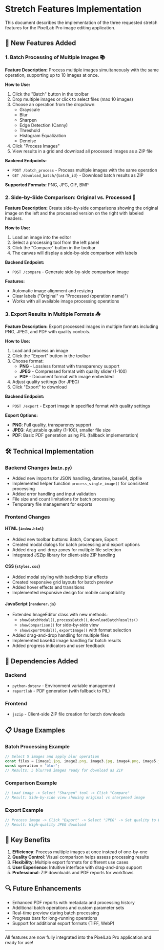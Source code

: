 # Stretch Features Implementation

This document describes the implementation of the three requested stretch features for the PixelLab Pro image editing application.

## 🚀 New Features Added

### 1. Batch Processing of Multiple Images 📚

**Feature Description:**
Process multiple images simultaneously with the same operation, supporting up to 10 images at once.

**How to Use:**
1. Click the "Batch" button in the toolbar
2. Drop multiple images or click to select files (max 10 images)
3. Choose an operation from the dropdown:
   - Grayscale
   - Blur
   - Sharpen
   - Edge Detection (Canny)
   - Threshold
   - Histogram Equalization
   - Denoise
4. Click "Process Images"
5. View results in a grid and download all processed images as a ZIP file

**Backend Endpoints:**
- `POST /batch_process` - Process multiple images with the same operation
- `GET /download_batch/{batch_id}` - Download batch results as ZIP

**Supported Formats:** PNG, JPG, GIF, BMP

### 2. Side-by-Side Comparison: Original vs. Processed 🔄

**Feature Description:**
Create side-by-side comparisons showing the original image on the left and the processed version on the right with labeled headers.

**How to Use:**
1. Load an image into the editor
2. Select a processing tool from the left panel
3. Click the "Compare" button in the toolbar
4. The canvas will display a side-by-side comparison with labels

**Backend Endpoint:**
- `POST /compare` - Generate side-by-side comparison image

**Features:**
- Automatic image alignment and resizing
- Clear labels ("Original" vs "Processed (operation name)")
- Works with all available image processing operations

### 3. Export Results in Multiple Formats 📤

**Feature Description:**
Export processed images in multiple formats including PNG, JPEG, and PDF with quality controls.

**How to Use:**
1. Load and process an image
2. Click the "Export" button in the toolbar
3. Choose format:
   - **PNG** - Lossless format with transparency support
   - **JPEG** - Compressed format with quality slider (1-100)
   - **PDF** - Document format with image embedded
4. Adjust quality settings (for JPEG)
5. Click "Export" to download

**Backend Endpoint:**
- `POST /export` - Export image in specified format with quality settings

**Export Options:**
- **PNG**: Full quality, transparency support
- **JPEG**: Adjustable quality (1-100), smaller file size
- **PDF**: Basic PDF generation using PIL (fallback implementation)

## 🛠 Technical Implementation

### Backend Changes (`main.py`)
- Added new imports for JSON handling, datetime, base64, zipfile
- Implemented helper function `process_single_image()` for consistent processing
- Added error handling and input validation
- File size and count limitations for batch processing
- Temporary file management for exports

### Frontend Changes

#### HTML (`index.html`)
- Added new toolbar buttons: Batch, Compare, Export
- Created modal dialogs for batch processing and export options
- Added drag-and-drop zones for multiple file selection
- Integrated JSZip library for client-side ZIP handling

#### CSS (`styles.css`)
- Added modal styling with backdrop blur effects
- Created responsive grid layouts for batch preview
- Added hover effects and transitions
- Implemented responsive design for mobile compatibility

#### JavaScript (`renderer.js`)
- Extended ImageEditor class with new methods:
  - `showBatchModal()`, `processBatch()`, `downloadBatchResults()`
  - `showComparison()` for side-by-side view
  - `showExportModal()`, `exportImage()` with format selection
- Added drag-and-drop handling for multiple files
- Implemented base64 image handling for batch results
- Added progress indicators and user feedback

## 🔧 Dependencies Added

### Backend
- `python-dotenv` - Environment variable management
- `reportlab` - PDF generation (with fallback to PIL)

### Frontend  
- `jszip` - Client-side ZIP file creation for batch downloads

## 📋 Usage Examples

### Batch Processing Example
```javascript
// Select 5 images and apply blur operation
const files = [image1.jpg, image2.png, image3.jpg, image4.png, image5.jpg];
const operation = "blur";
// Results: 5 blurred images ready for download as ZIP
```

### Comparison Example
```javascript
// Load image -> Select "Sharpen" tool -> Click "Compare"
// Result: Side-by-side view showing original vs sharpened image
```

### Export Example
```javascript
// Process image -> Click "Export" -> Select "JPEG" -> Set quality to 85
// Result: High-quality JPEG download
```

## 🎯 Key Benefits

1. **Efficiency**: Process multiple images at once instead of one-by-one
2. **Quality Control**: Visual comparison helps assess processing results
3. **Flexibility**: Multiple export formats for different use cases
4. **User Experience**: Intuitive interface with drag-and-drop support
5. **Professional**: ZIP downloads and PDF reports for workflows

## 🔍 Future Enhancements

- Enhanced PDF reports with metadata and processing history
- Additional batch operations and custom parameter sets
- Real-time preview during batch processing
- Progress bars for long-running operations
- Support for additional export formats (TIFF, WebP)

---

All features are now fully integrated into the PixelLab Pro application and ready for use!